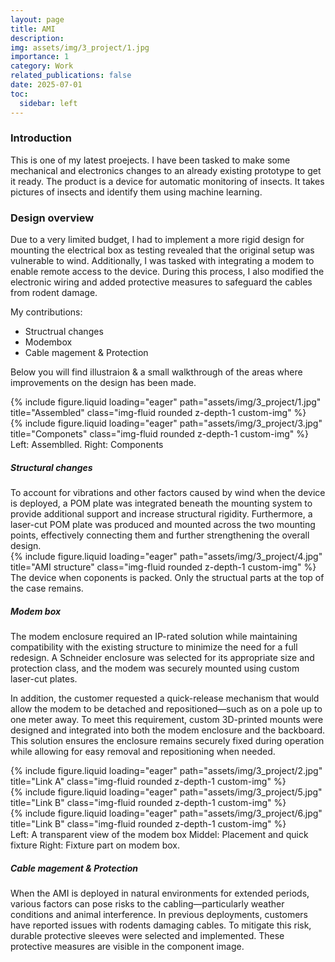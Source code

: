 ```yaml
---
layout: page
title: AMI
description: 
img: assets/img/3_project/1.jpg
importance: 1
category: Work
related_publications: false
date: 2025-07-01
toc:
  sidebar: left
---
```


<h3>Introduction</h3>
This is one of my latest proejects. I have been tasked to make some mechanical and electronics changes to an already existing prototype to get it ready. The product is a device for automatic monitoring of insects. It takes pictures of insects and identify them using machine learning. 

<h3>Design overview</h3>
Due to a very limited budget, I had to implement a more rigid design for mounting the electrical box as testing revealed that the original setup was vulnerable to wind. Additionally, I was tasked with integrating a modem to enable remote access to the device. During this process, I also modified the electronic wiring and added protective measures to safeguard the cables from rodent damage.

My contributions: 
- Structrual changes
- Modembox
- Cable magement & Protection

Below you will find illustraion & a small walkthrough of the areas where improvements on the design has been made. 

<div class="row">
    <div class="col-sm mt-3 mt-md-0">
        {% include figure.liquid loading="eager" path="assets/img/3_project/1.jpg" title="Assembled" class="img-fluid rounded z-depth-1 custom-img" %}
    </div>
    <div class="col-sm mt-3 mt-md-0">
        {% include figure.liquid loading="eager" path="assets/img/3_project/3.jpg" title="Componets" class="img-fluid rounded z-depth-1 custom-img" %}
    </div>
</div>
<div class="caption">
    Left: Assemblled. Right: Components
</div>

<h5>Structural changes</h5>
To account for vibrations and other factors caused by wind when the device is deployed, a POM plate was integrated beneath the mounting system to provide additional support and increase structural rigidity. Furthermore, a laser-cut POM plate was produced and mounted across the two mounting points, effectively connecting them and further strengthening the overall design.

<div class="row">
    <div class="col-sm mt-3 mt-md-0">
        {% include figure.liquid loading="eager" path="assets/img/3_project/4.jpg" title="AMI structure" class="img-fluid rounded z-depth-1 custom-img" %}
    </div>
</div>
<div class="caption">
    The device when coponents is packed. Only the structual parts at the top of the case remains. 
</div>

<h5>Modem box</h5>
The modem enclosure required an IP-rated solution while maintaining compatibility with the existing structure to minimize the need for a full redesign. A Schneider enclosure was selected for its appropriate size and protection class, and the modem was securely mounted using custom laser-cut plates.

In addition, the customer requested a quick-release mechanism that would allow the modem to be detached and repositioned—such as on a pole up to one meter away. To meet this requirement, custom 3D-printed mounts were designed and integrated into both the modem enclosure and the backboard. This solution ensures the enclosure remains securely fixed during operation while allowing for easy removal and repositioning when needed.

<div class="row">
    <div class="col-sm mt-3 mt-md-0">
        {% include figure.liquid loading="eager" path="assets/img/3_project/2.jpg" title="Link A" class="img-fluid rounded z-depth-1 custom-img" %}
    </div>
    <div class="col-sm mt-3 mt-md-0">
        {% include figure.liquid loading="eager" path="assets/img/3_project/5.jpg" title="Link B" class="img-fluid rounded z-depth-1 custom-img" %}
    </div>
    <div class="col-sm mt-3 mt-md-0">
        {% include figure.liquid loading="eager" path="assets/img/3_project/6.jpg" title="Link B" class="img-fluid rounded z-depth-1 custom-img" %}
    </div>
</div>
<div class="caption">
    Left: A transparent view of the modem box Middel: Placement and quick fixture Right: Fixture part on modem box.
</div>


<h5>Cable magement & Protection</h5>
When the AMI is deployed in natural environments for extended periods, various factors can pose risks to the cabling—particularly weather conditions and animal interference. In previous deployments, customers have reported issues with rodents damaging cables. To mitigate this risk, durable protective sleeves were selected and implemented. These protective measures are visible in the component image.